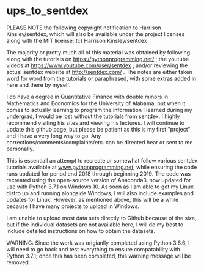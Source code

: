 # ups_to_sentdex

PLEASE NOTE the following copyright notification to Harrison Kinsley/sentdex, which will also be available under the project licenses along with the MIT license: (c) Harrison Kinsley/sentdex

The majority or pretty much all of this material was obtained by following along with the tutorials on https://pythonprogramming.net/ ; the youtube videos at https://www.youtube.com/user/sentdex ; and/or reviewing the actual sentdex website at http://sentdex.com/ .  The notes are either taken word for word from the tutorials or paraphrased, with some extras added in here and there by myself.  

I do have a degree in Quantitative Finance with double minors in Mathematics and Economics for the University of Alabama, but when it comes to actually learning to program the information I learned during my undergrad, I would be lost without the tutorials from sentdex.  I highly recommend visiting his sites and viewing his lectures.  I will continue to update this github page, but please be patient as this is my first "project" and I have a very long way to go.  Any corrections/comments/complaints/etc. can be directed hear or sent to me personally.  

This is essentiall an attempt to recreate or somewhat follow various sentdex tutorials available at www.pythonprogramming.net, while ensuring the code runs updated for period end 2018 through beginning 2019.  The code was recreated using the open-source version of Anaconda3, now updated for use with Python 3.7.1 on Windows 10. As soon as I am able to get my Linux distro up and running alongside Windows, I will also include examples and updates for Linux.  However, as mentioned above, this will be a while because I have many projects to upload in Windows. 

I am unable to upload most data sets directly to Github because of the size, but if the individual datasets are not available here, I will do my best to include detailed instructions on how to obtain the datasets.

WARNING: Since the work was origianlly completed using Python 3.6.6, I will need to go back and test everything to ensure compatability with Python 3.7.1; once this has been completed, this warning message will be removed. 


